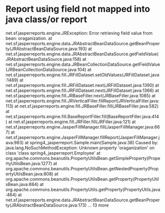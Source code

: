 # Report using field not mapped into java class/or report

net.sf.jasperreports.engine.JRException: Error retrieving field value from bean: oraganization.
	at net.sf.jasperreports.engine.data.JRAbstractBeanDataSource.getBeanProperty(JRAbstractBeanDataSource.java:193)
	at net.sf.jasperreports.engine.data.JRAbstractBeanDataSource.getFieldValue(JRAbstractBeanDataSource.java:158)
	at net.sf.jasperreports.engine.data.JRBeanCollectionDataSource.getFieldValue(JRBeanCollectionDataSource.java:104)
	at net.sf.jasperreports.engine.fill.JRFillDataset.setOldValues(JRFillDataset.java:1489)
	at net.sf.jasperreports.engine.fill.JRFillDataset.next(JRFillDataset.java:1390)
	at net.sf.jasperreports.engine.fill.JRFillDataset.next(JRFillDataset.java:1366)
	at net.sf.jasperreports.engine.fill.JRBaseFiller.next(JRBaseFiller.java:1085)
	at net.sf.jasperreports.engine.fill.JRVerticalFiller.fillReport(JRVerticalFiller.java:113)
	at net.sf.jasperreports.engine.fill.JRBaseFiller.fill(JRBaseFiller.java:582)
	at net.sf.jasperreports.engine.fill.BaseReportFiller.fill(BaseReportFiller.java:414)
	at net.sf.jasperreports.engine.fill.JRFiller.fill(JRFiller.java:121)
	at net.sf.jasperreports.engine.JasperFillManager.fill(JasperFillManager.java:667)
	at net.sf.jasperreports.engine.JasperFillManager.fillReport(JasperFillManager.java:983)
	at spring4_jasperreport.Sample.main(Sample.java:38)
Caused by: java.lang.NoSuchMethodException: Unknown property 'oraganization' on class 'class spring4_jasperreport.Employee'
	at org.apache.commons.beanutils.PropertyUtilsBean.getSimpleProperty(PropertyUtilsBean.java:1277)
	at org.apache.commons.beanutils.PropertyUtilsBean.getNestedProperty(PropertyUtilsBean.java:808)
	at org.apache.commons.beanutils.PropertyUtilsBean.getProperty(PropertyUtilsBean.java:884)
	at org.apache.commons.beanutils.PropertyUtils.getProperty(PropertyUtils.java:464)
	at net.sf.jasperreports.engine.data.JRAbstractBeanDataSource.getBeanProperty(JRAbstractBeanDataSource.java:173)
	... 13 more
